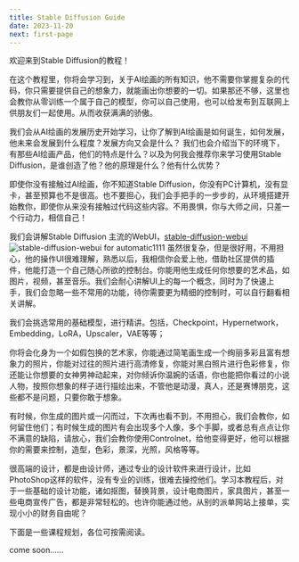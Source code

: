 ```yaml
---
title: Stable Diffusion Guide
date: 2023-11-20
next: first-page
---
```


欢迎来到Stable Diffusion的教程！

在这个教程里，你将会学习到，关于AI绘画的所有知识，他不需要你掌握复杂的代码，你只需要提供自己的想象力，就能画出你想要的一切。如果那还不够，这里也会教你从零训练一个属于自己的模型，你可以自己使用，也可以给发布到互联网上供朋友们一起使用。从而收获满满的骄傲。

我们会从AI绘画的发展历史开始学习，让你了解到AI绘画是如何诞生，如何发展，他未来会发展到什么程度？发展方向又会是什么？
我们也会介绍当下的环境下，有那些AI绘画产品，他们的特点是什么？以及为何我会推荐你来学习使用Stable Diffusion，是谁创造了他？他的原理是什么？他有什么优势？

即使你没有接触过AI绘画，你不知道Stable Diffusion，你没有PC计算机，没有显卡，甚至预算也不是很高。也不要担心，我们会手把手的一步步的，从环境搭建开始教你，即使你从来没有接触过代码这些内容。不用畏惧，你与大师之间，只差一个行动力，相信自己！

我们会讲解Stable Diffusion 主流的WebUI，[stable-diffusion-webui](https://github.com/AUTOMATIC1111/stable-diffusion-webui)
<img
      alt="stable-diffusion-webui for automatic1111"
      loading="lazy"
      decoding="async"
      src="/images/stable-diffusion-webui.png"
    />
虽然很复杂，但是很好用，不用担心，他的操作UI很难理解，熟悉以后，我相信你会爱上他，借助社区提供的插件，他能打造一个自己随心所欲的控制台。你能用他生成任何你想要的艺术品，如图片，视频，甚至音乐。我们会耐心讲解UI上的每一个概念，同时为了快速上手，我们会忽略一些不常用的功能，待你需要更为精细的控制时，可以自行翻看相关讲解。

我们会挑选常用的基础模型，进行精讲。包括，Checkpoint，Hypernetwork，Embedding，LoRA，Upscaler，VAE等等；

你将会化身为一个如假包换的艺术家，你能通过简笔画生成一个绚丽多彩且富有想象力的照片，你能对过往的照片进行高清修复，你能对黑白照片进行色彩修复，你还能让你想要的女神男神动起来，对你倾诉你温婉的话语，你也能把你看过的小说人物，按照你想象的样子进行描绘出来，不管他是动漫，真人，还是赛博朋克，这些都不是问题，只要你敢于想象。

有时候，你生成的图片或一闪而过，下次再也看不到，不用担心，我们会教你，如何留住他们；有时候生成的图片有会出现多个人像，多个手脚，或者总有点点让你不满意的缺陷，请放心，我们会教你使用Controlnet，给他变得更好，他可以根据你的需要来控制，造型，色彩，景深，光照，风格等等。

很高端的设计，都是由设计师，通过专业的设计软件来进行设计，比如PhotoShop这样的软件，没有专业的训练，很难去操控他们。学习本教程后，对于一些基础的设计功能，诸如抠图，替换背景，设计电商图片，家具图片，甚至一些电商宣传广告，都是非常轻松的。也许你能通过他，从别的派单网站上接单，实现小小的财务自由呢？

下面是一些课程规划，各位可按需阅读。

come soon……